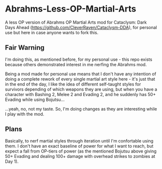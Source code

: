 # Abrahms-Less-OP-Martial-Arts
A less OP version of Abrahms OP Martial Arts mod for Cataclysm: Dark Days Ahead (https://github.com/CleverRaven/Cataclysm-DDA), for personal use but here in case anyone wants to fork this.

## Fair Warning

I'm doing this, as mentioned before, for my personal use - this repo exists because others demonstrated interest in me nerfing the Abrahms mod.

Being a mod made for personal use means that I don't have any intention of doing a complete rework of every single martial art style here - it's just that in the end of the day, I like the idea of different self-taught styles for survivors depending of which weapons they are using, but when you have a character with Bashing 2, Melee 2 and Evading 2, and he suddenly has 50+ Evading while using Bojutsu...

...yeah, no, not my taste. So, I'm doing changes as they are interesting while I play with the mod.

## Plans

Basically, to nerf martial styles through iteration until I'm confortable using them. I don't have an exact baseline of power for what I want to reach, but expect a fall from OP-tiers of power (as the mentioned Bojutsu above giving 50+ Evading and dealing 100+ damage with overhead strikes to zombies at Day 1).
